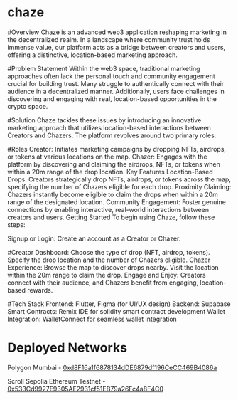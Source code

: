 # chaze

#Overview
Chaze is an advanced web3 application reshaping marketing in the decentralized realm. In a landscape where community trust holds immense value, our platform acts as a bridge between creators and users, offering a distinctive, location-based marketing approach.

#Problem Statement
Within the web3 space, traditional marketing approaches often lack the personal touch and community engagement crucial for building trust. Many struggle to authentically connect with their audience in a decentralized manner. Additionally, users face challenges in discovering and engaging with real, location-based opportunities in the crypto space.

#Solution
Chaze tackles these issues by introducing an innovative marketing approach that utilizes location-based interactions between Creators and Chazers. The platform revolves around two primary roles:

#Roles
Creator: Initiates marketing campaigns by dropping NFTs, airdrops, or tokens at various locations on the map.
Chazer: Engages with the platform by discovering and claiming the airdrops, NFTs, or tokens when within a 20m range of the drop location.
Key Features
Location-Based Drops: Creators strategically drop NFTs, airdrops, or tokens across the map, specifying the number of Chazers eligible for each drop.
Proximity Claiming: Chazers instantly become eligible to claim the drops when within a 20m range of the designated location.
Community Engagement: Foster genuine connections by enabling interactive, real-world interactions between creators and users.
Getting Started
To begin using Chaze, follow these steps:

Signup or Login: Create an account as a Creator or Chazer.

#Creator Dashboard:
Choose the type of drop (NFT, airdrop, tokens).
Specify the drop location and the number of Chazers eligible.
Chazer Experience:
Browse the map to discover drops nearby.
Visit the location within the 20m range to claim the drop.
Engage and Enjoy: Creators connect with their audience, and Chazers benefit from engaging, location-based rewards.

#Tech Stack
Frontend: Flutter, Figma (for UI/UX design)
Backend: Supabase
Smart Contracts: Remix IDE for solidity smart contract development
Wallet Integration: WalletConnect for seamless wallet integration


# Deployed Networks

Polygon Mumbai - [0xd8F16a1f6878134dDE6879df196CeCC469B4086a](https://mumbai.polygonscan.com/address/0xd8F16a1f6878134dDE6879df196CeCC469B4086a)

Scroll Sepolia Ethereum Testnet - [0x533Cd9927E9305AF2931cf51EB79a26Fc4a8F4C0](https://sepolia.etherscan.io/address/0x533cd9927e9305af2931cf51eb79a26fc4a8f4c0)
